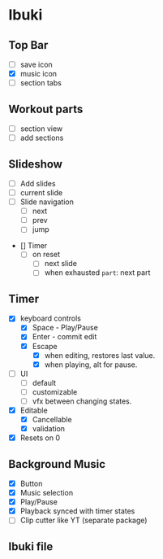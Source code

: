 # Ibuki

## Top Bar
- [ ] save icon
- [x] music icon
- [ ] section tabs

## Workout parts
- [ ] section view
- [ ] add sections
  
## Slideshow
- [ ] Add slides
- [ ] current slide
- [ ] Slide navigation
  - [ ] next
  - [ ] prev
  - [ ] jump
- [] Timer
  - [ ] on reset
    - [ ] next slide
    - [ ] when exhausted `part`: next part

## Timer
- [x] keyboard controls
  - [x] Space - Play/Pause
  - [x] Enter - commit edit
  - [x] Escape
    -[x] when editing, restores last value.
    -[x] when playing, alt for pause.
- [ ] UI
  - [ ] default
  - [ ] customizable
  - [ ] vfx between changing states.
- [x] Editable
  - [x] Cancellable
  - [x] validation
- [x] Resets on 0

## Background Music
- [x] Button
- [x] Music selection
- [x] Play/Pause
- [x] Playback synced with timer states
- [ ] Clip cutter like YT (separate package)
## Ibuki file